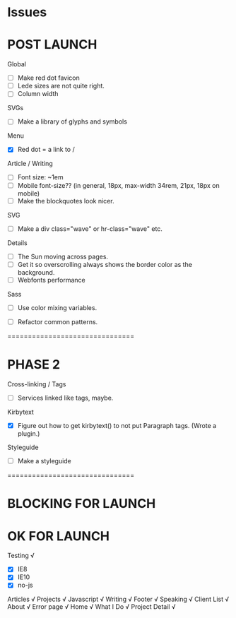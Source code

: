 Issues
======

# POST LAUNCH

Global
- [ ] Make red dot favicon
- [ ] Lede sizes are not quite right.
- [ ] Column width

SVGs
- [ ] Make a library of glyphs and symbols

Menu
- [x] Red dot = a link to /

Article / Writing
- [ ] Font size: ~1em
- [ ] Mobile font-size?? (in general, 18px, max-width 34rem, 21px, 18px on mobile)
- [ ] Make the blockquotes look nicer.

SVG
- [ ] Make a div class="wave" or hr-class="wave" etc.

Details
- [ ] The Sun moving across pages.
- [ ] Get it so overscrolling always shows the border color as the background.
- [ ] Webfonts performance

Sass
- [ ] Use color mixing variables.
- [ ] Refactor common patterns.


===============================

# PHASE 2

Cross-linking / Tags
- [ ] Services linked like tags, maybe.

Kirbytext
- [x] Figure out how to get kirbytext() to not put Paragraph tags. (Wrote a plugin.)

Styleguide
- [ ] Make a styleguide


===============================

# BLOCKING FOR LAUNCH

# OK FOR LAUNCH

Testing √
- [x] IE8
- [x] IE10
- [x] no-js

Articles √
Projects √
Javascript √
Writing √
Footer √
Speaking √
Client List √
About √
Error page √
Home √
What I Do √
Project Detail √